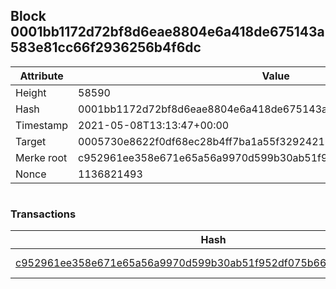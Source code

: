 ## Block 0001bb1172d72bf8d6eae8804e6a418de675143a583e81cc66f2936256b4f6dc

Attribute | Value
--- | ---
Height | 58590
Hash | 0001bb1172d72bf8d6eae8804e6a418de675143a583e81cc66f2936256b4f6dc
Timestamp | 2021-05-08T13:13:47+00:00
Target | 0005730e8622f0df68ec28b4ff7ba1a55f32924210011fd7bf11b91482ad778c
Merke root | c952961ee358e671e65a56a9970d599b30ab51f952df075b66f02b355252956f
Nonce | 1136821493

```

```

### Transactions

Hash | Amount
--- | ---
[c952961ee358e671e65a56a9970d599b30ab51f952df075b66f02b355252956f](c952961ee358e671e65a56a9970d599b30ab51f952df075b66f02b355252956f.md) | 10.00000000 SKEPTI 
